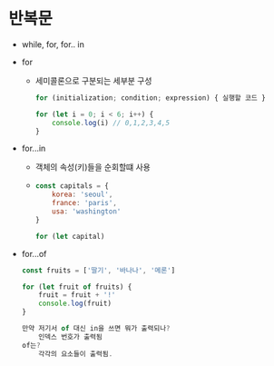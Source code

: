 # 반복문

- while, for, for.. in



- for

  - 세미콜론으로 구분되는 세부분 구성

    ```javascript
    for (initialization; condition; expression) { 실행할 코드 }
    
    for (let i = 0; i < 6; i++) {
        console.log(i) // 0,1,2,3,4,5
    }
    ```



- for...in

  - 객체의 속성(키)들을 순회할떄 사용

  - ```javascript
    const capitals = {
        korea: 'seoul',
        france: 'paris',
        usa: 'washington'
    }
    
    for (let capital)
    ```



- for...of

  ```javascript
  const fruits = ['딸기', '바나나', '메론']
  
  for (let fruit of fruits) {
      fruit = fruit + '!'
      console.log(fruit)
  }
  
  만약 저기서 of 대신 in을 쓰면 뭐가 출력되나?
      인덱스 번호가 출력됨
  of는?
      각각의 요소들이 출력됨.
  ```

  